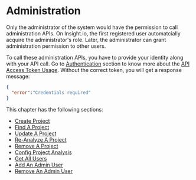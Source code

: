# Administration

Only the administrator of the system would have the permission to call administration APIs. On Insight.io, the first
registered user automatcially acquire the administrator's role. Later, the administrator can grant administration
permission to other users.

To call these administration APIs, you have to provide your identity along with your API call. Go to 
[Authentication](./authentication/INDEX.md) section to know more about the [API Access Token Usage](./authentication/TOKEN_USAGE.md). Without the correct token, you will get a response message:

```json
{
  "error":"Credentials required"
}
```

This chapter has the following sections:

* [Create Project](./administration/CREATE_PROJECT.md)
* [Find A Project](./administration/FIND_PROJECT.md)
* [Update A Project](./administration/UPDATE_PROJECT.md)
* [Re-Analyze A Project](./administration/REANALYZE_RPOJECT.md)
* [Remove A Project](./administration/REMOVE_PROJECT.md)
* [Config Project Analysis](./administration/CONFIG_PROJECT_ANALYSIS.md)
* [Get All Users](./administration/GET_ALL_USERS.md)
* [Add An Admin User](./administration/ADD_ADMIN_USER.md)
* [Remove An Admin User](./administration/REMOVE_ADMIN_USER.md)
